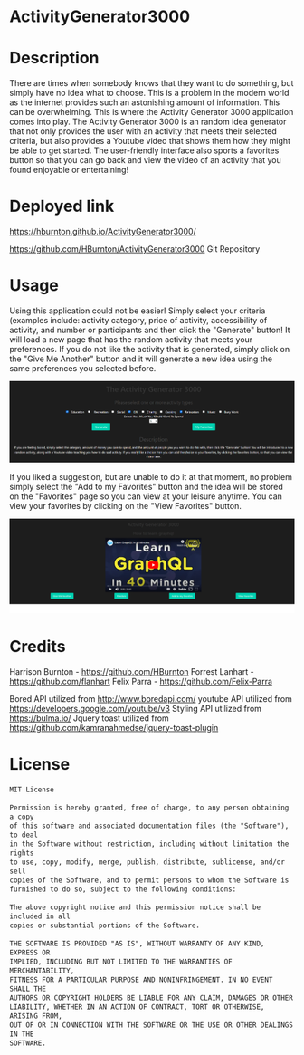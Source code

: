 # ActivityGenerator3000

# Description
There are times when somebody knows that they want to do something, but simply have no idea what to choose. This is a problem in the modern world as the internet provides such an astonishing amount of information. This can be overwhelming. This is where the Activity Generator 3000 application comes into play. The Activity Generator 3000 is an random idea generator that not only provides the user with an activity that meets their selected criteria, but also provides a Youtube video that shows them how they might be able to get started. The user-friendly interface also sports a favorites button so that you can go back and view the video of an activity that you found enjoyable or entertaining! 

# Deployed link
https://hburnton.github.io/ActivityGenerator3000/

https://github.com/HBurnton/ActivityGenerator3000 Git Repository 

# Usage
Using this application could not be easier! Simply select your criteria (examples include: activity category, price of activity, accessibility of activity, and number or participants and then click the "Generate" button! It will load a new page that has the random activity that meets your preferences. If you do not like the activity that is generated, simply click on the "Give Me Another" button and it will generate a new idea using the same preferences you selected before. 

![alt text](./assets/Images/Homepage.png)

If you liked a suggestion, but are unable to do it at that moment, no problem simply select the "Add to my Favorites" button and the idea will be stored on the "Favorites" page so you can view at your leisure anytime. You can view your favorites by clicking on the "View Favorites" button. 

 ![alt text](./assets/Images/Landing%20page.png)
# Credits
Harrison Burnton - https://github.com/HBurnton
Forrest Lanhart - https://github.com/flanhart
Felix Parra - https://github.com/Felix-Parra

Bored API utilized from http://www.boredapi.com/
youtube API utilized from https://developers.google.com/youtube/v3
Styling API utilized from https://bulma.io/
Jquery toast utilized from https://github.com/kamranahmedse/jquery-toast-plugin

# License

    MIT License 

    Permission is hereby granted, free of charge, to any person obtaining a copy
    of this software and associated documentation files (the "Software"), to deal
    in the Software without restriction, including without limitation the rights
    to use, copy, modify, merge, publish, distribute, sublicense, and/or sell
    copies of the Software, and to permit persons to whom the Software is
    furnished to do so, subject to the following conditions:

    The above copyright notice and this permission notice shall be included in all
    copies or substantial portions of the Software.

    THE SOFTWARE IS PROVIDED "AS IS", WITHOUT WARRANTY OF ANY KIND, EXPRESS OR
    IMPLIED, INCLUDING BUT NOT LIMITED TO THE WARRANTIES OF MERCHANTABILITY,
    FITNESS FOR A PARTICULAR PURPOSE AND NONINFRINGEMENT. IN NO EVENT SHALL THE
    AUTHORS OR COPYRIGHT HOLDERS BE LIABLE FOR ANY CLAIM, DAMAGES OR OTHER
    LIABILITY, WHETHER IN AN ACTION OF CONTRACT, TORT OR OTHERWISE, ARISING FROM,
    OUT OF OR IN CONNECTION WITH THE SOFTWARE OR THE USE OR OTHER DEALINGS IN THE
    SOFTWARE.

